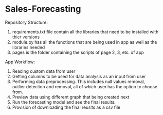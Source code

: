 # Sales-Forecasting
Repository Structure:

1. requirements.txt file contain all the libraries that need to be installed with thier versions
2. module.py has all the functions that are being used in app as well as the libraries needed
3. pages is the folder containing the scripts of page 2, 3, etc. of app

App Workflow:
1. Reading custom data from user
2. Getting columns to be used for data analysis as an input from user
3. Performing data preprocessing. This includes null values removal, outlier detection and removal, 
all of which user has the option to choose from.
4. Preview data using different graph that being created next
5. Run the forecasting model and see the final results.
6. Provision of downloading the final reuslts as a csv file
